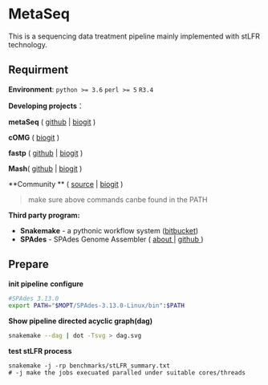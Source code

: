 # MetaSeq

This is  a sequencing data treatment pipeline mainly implemented with stLFR technology.

## Requirment

**Environment**: `python >= 3.6` `perl >= 5` `R3.4`

**Developing projects**：

**metaSeq** ( [github](https://github.com/ZeweiSong/metaSeq) | [biogit](https://biogit.cn/Fangchao/metaSeq) )

**cOMG** ( [biogit](https://biogit.cn/Fangchao/Omics_pipeline) )

**fastp** ( [github](https://github.com/OpenGene/fastp) | [biogit](https://biogit.cn/PUB/fastp) )

**Mash**( [github](https://github.com/marbl/Mash) | [biogit](https://biogit.cn/PUB/Mash) )

**Community ** ( [source](https://sites.google.com/site/findcommunities/) | [biogit](https://biogit.cn/PUB/community) )

> make sure  above commands canbe found in the PATH

**Third party program:**

- **Snakemake** - a pythonic workflow system ([bitbucket](https://bitbucket.org/snakemake/snakemake))
- **SPAdes** - SPAdes Genome Assembler ( [about ](http://cab.spbu.ru/software/spades/)| [github ](https://github.com/ablab/spades) )

## Prepare
**init pipeline**
**configure**

```bash
#SPAdes 3.13.0
export PATH="$MOPT/SPAdes-3.13.0-Linux/bin":$PATH
```



**Show pipeline directed acyclic graph(dag)**

```bash
snakemake --dag | dot -Tsvg > dag.svg
```

**test stLFR process**
```
snakemake -j -rp benchmarks/stLFR_summary.txt
# -j make the jobs execuated paralled under suitable cores/threads
```